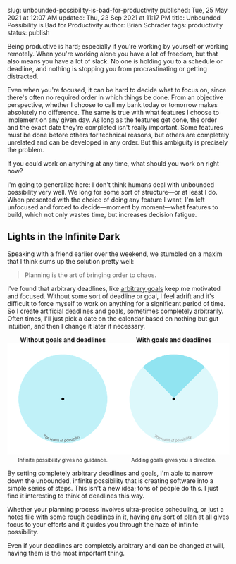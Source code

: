 slug: unbounded-possibility-is-bad-for-productivity
published: Tue, 25 May 2021 at 12:07 AM
updated: Thu, 23 Sep 2021 at 11:17 PM
title: Unbounded Possibility is Bad for Productivity
author: Brian Schrader
tags: productivity
status: publish

Being productive is hard; especially if you're working by yourself or working remotely. When you're working alone you have a lot of freedom, but that also means you have a lot of slack. No one is holding you to a schedule or deadline, and nothing is stopping you from procrastinating or getting distracted.

Even when you're focused, it can be hard to decide what to focus on, since there's often no required order in which things be done. From an objective perspective, whether I choose to call my bank today or tomorrow makes absolutely no difference. The same is true with what features I choose to implement on any given day. As long as the features get done, the order and the exact date they're completed isn't really important. Some features must be done before others for technical reasons, but others are completely unrelated and can be developed in any order. But this ambiguity is precisely the problem.

If you could work on anything at any time, what should you work on right now?

I'm going to generalize here: I don't think humans deal with unbounded possibility very well. We long for some sort of structure&mdash;or at least I do. When presented with the choice of doing any feature I want, I'm left unfocused and forced to decide&mdash;moment by moment&mdash;what features to build, which not only wastes time, but increases decision fatigue.

## Lights in the Infinite Dark

Speaking with a friend earlier over the weekend, we stumbled on a maxim that I think sums up the solution pretty well:

> Planning is the art of bringing order to chaos.

I've found that arbitrary deadlines, like [arbitrary goals][1] keep me motivated and focused. Without some sort of deadline or goal, I feel adrift and it's difficult to force myself to work on anything for a significant period of time.  So I create artificial deadlines and goals, sometimes completely arbitrarily. Often times, I'll just pick a date on the calendar based on nothing but gut intuition, and then I change it later if necessary.

<div
    class="images-side-by-side"
    style="display:flex;justify-content:center;text-align:center;flex-wrap:wrap;"
>
    <div style="max-width: 300px;min-width: 200px; flex:1;">
        <b>Without goals and deadlines</b>
        <img src="/images/blog/focus.png" alt="Infinite Focus" />
        <caption><small>Infinite possibility gives no guidance.</small></caption>
    </div>
    <div style="max-width: 300px;min-width: 200px; flex:1;">
        <b>With goals and deadlines</b>
        <img src="/images/blog/focus-focused.png" alt="Focus with Direction" />
        <caption><small>Adding goals gives you a direction.</small></caption>
    </div>
</div>

By setting completely arbitrary deadlines and goals, I'm able to narrow down the unbounded, infinite possibility that is creating software into a simple series of steps. This isn't a new idea; tons of people do this. I just find it interesting to think of deadlines this way.

Whether your planning process involves ultra-precise scheduling, or just a notes file with some rough deadlines in it, having any sort of plan at all gives focus to your efforts and it guides you through the haze of infinite possibility.

Even if your deadlines are completely arbitrary and can be changed at will, having them is the most important thing.


[1]: /archive/arbitrary-achievement-unlocked/
